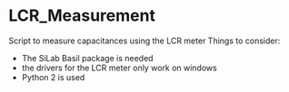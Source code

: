 # LCR_Measurement
Script to measure capacitances using the LCR meter
Things to consider:
- The SiLab Basil package is needed
- the drivers for the LCR meter only work on windows
- Python 2 is used
